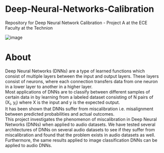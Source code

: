 # Deep-Neural-Networks-Calibration
Repository for Deep Neural Network Calibration - Project A at the ECE Faculty at the Technion

![image](https://github.com/avichayyy/Deep-Neural-Networks-Calibration/assets/129785797/43eae86a-7d54-4545-a6a3-76df6e32bfde)


# About
Deep Neural Networks (DNNs) are a type of learned functions which consist of multiple layers between the input and output layers. These layers consist of neurons, where each connection transfers data from one neuron in a lower layer to another in a higher layer. <br>
Most applications of DNNs are to classify between different samples of certain data in by learning from a labeled dataset consisting of N pairs of (X<sub>i</sub>, y<sub>i</sub>) where X is the input and y is the expected output. <br>
It has been shown that DNNs suffer from miscalibration i.e. misalignment between predicted probabilities and actual outcomes. <br>
This project investigates the phenomenon of miscalibration in Deep Neural Networks (DNNs) when applied to audio datasets.
We have tested several architectures of DNNs on several audio datasets to see if they suffer from miscalibration and found that the problem exists in audio datasets as well. Furthermore, the same results applied to image classification DNNs can be applied to audio DNNs. <br>
